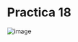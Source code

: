 # Practica 18
![image](https://github.com/Carlos-DanielCardenas/Practica-18/assets/148377835/f77e07ee-5e16-4bd8-b3d3-64bfbe7f7869)
